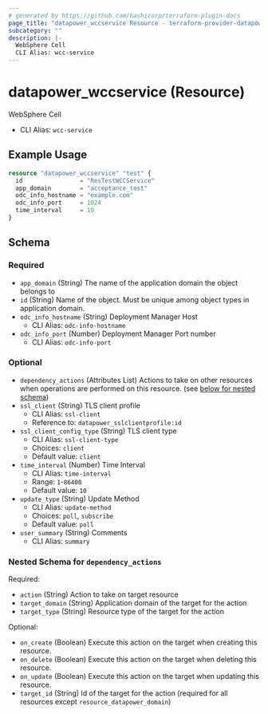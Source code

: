 ```yaml
---
# generated by https://github.com/hashicorp/terraform-plugin-docs
page_title: "datapower_wccservice Resource - terraform-provider-datapower"
subcategory: ""
description: |-
  WebSphere Cell
  CLI Alias: wcc-service
---
```


# datapower_wccservice (Resource)

WebSphere Cell
  - CLI Alias: `wcc-service`

## Example Usage

```terraform
resource "datapower_wccservice" "test" {
  id                = "ResTestWCCService"
  app_domain        = "acceptance_test"
  odc_info_hostname = "example.com"
  odc_info_port     = 1024
  time_interval     = 10
}
```

<!-- schema generated by tfplugindocs -->
## Schema

### Required

- `app_domain` (String) The name of the application domain the object belongs to
- `id` (String) Name of the object. Must be unique among object types in application domain.
- `odc_info_hostname` (String) Deployment Manager Host
  - CLI Alias: `odc-info-hostname`
- `odc_info_port` (Number) Deployment Manager Port number
  - CLI Alias: `odc-info-port`

### Optional

- `dependency_actions` (Attributes List) Actions to take on other resources when operations are performed on this resource. (see [below for nested schema](#nestedatt--dependency_actions))
- `ssl_client` (String) TLS client profile
  - CLI Alias: `ssl-client`
  - Reference to: `datapower_sslclientprofile:id`
- `ssl_client_config_type` (String) TLS client type
  - CLI Alias: `ssl-client-type`
  - Choices: `client`
  - Default value: `client`
- `time_interval` (Number) Time Interval
  - CLI Alias: `time-interval`
  - Range: `1`-`86400`
  - Default value: `10`
- `update_type` (String) Update Method
  - CLI Alias: `update-method`
  - Choices: `poll`, `subscribe`
  - Default value: `poll`
- `user_summary` (String) Comments
  - CLI Alias: `summary`

<a id="nestedatt--dependency_actions"></a>
### Nested Schema for `dependency_actions`

Required:

- `action` (String) Action to take on target resource
- `target_domain` (String) Application domain of the target for the action
- `target_type` (String) Resource type of the target for the action

Optional:

- `on_create` (Boolean) Execute this action on the target when creating this resource.
- `on_delete` (Boolean) Execute this action on the target when deleting this resource.
- `on_update` (Boolean) Execute this action on the target when updating this resource.
- `target_id` (String) Id of the target for the action (required for all resources except `resource_datapower_domain`)
